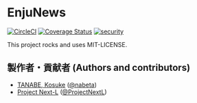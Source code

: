 # EnjuNews
[![CircleCI](https://circleci.com/gh/next-l/enju_news.svg?style=svg)](https://circleci.com/gh/next-l/enju_news) [![Coverage Status](https://coveralls.io/repos/github/next-l/enju_news/badge.svg?branch=master)](https://coveralls.io/github/next-l/enju_news?branch=master) [![security](https://hakiri.io/github/next-l/enju_news/master.svg)](https://hakiri.io/github/next-l/enju_news/master)

This project rocks and uses MIT-LICENSE.

## 製作者・貢献者 (Authors and contributors)
* [TANABE, Kosuke](https://github.com/nabeta) ([@nabeta](https://twitter.com/nabeta))
* [Project Next-L](https://www.next-l.jp) ([@ProjectNextL](https://twitter.com/ProjectNextL))

